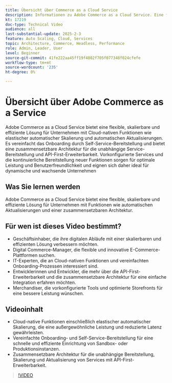 ```yaml
---
title: Übersicht über Commerce as a Cloud Service
description: Informationen zu Adobe Commerce as a Cloud Service. Eine flexible, skalierbare und effiziente Lösung für dynamische digitale Vorgänge mit einer zusammensetzbaren Architektur.
kt: 17219
doc-type: Technical Video
audience: all
last-substantial-update: 2025-2-3
feature: Auto Scaling, Cloud, Services
topic: Architecture, Commerce, Headless, Performance
role: Admin, Leader, User
level: Beginner
source-git-commit: 41fe222aa45ff19f4802f705f077348f024cfefe
workflow-type: tm+mt
source-wordcount: '235'
ht-degree: 0%

---
```


# Übersicht über Adobe Commerce as a Service

Adobe Commerce as a Cloud Service bietet eine flexible, skalierbare und effiziente Lösung für Unternehmen mit Cloud-nativen Funktionen wie elastischer automatischer Skalierung und automatischen Aktualisierungen. Es vereinfacht das Onboarding durch Self-Service-Bereitstellung und bietet eine zusammensetzbare Architektur für die unabhängige Service-Bereitstellung und API-First-Erweiterbarkeit. Vorkonfigurierte Services und die kontinuierliche Bereitstellung neuer Funktionen sorgen für optimale Leistung und Benutzerfreundlichkeit und eignen sich daher ideal für dynamische und wachsende Unternehmen

## Was Sie lernen werden

Adobe Commerce as a Cloud Service bietet eine flexible, skalierbare und effiziente Lösung für Unternehmen mit Funktionen wie automatischen Aktualisierungen und einer zusammensetzbaren Architektur.

## Für wen ist dieses Video bestimmt?

* Geschäftsinhaber, die ihre digitalen Abläufe mit einer skalierbaren und effizienten Lösung verbessern möchten.
* Digital Commerce-Manager, die flexible und innovative E-Commerce-Plattformen suchen.
* IT-Experten, die an Cloud-nativen Funktionen und vereinfachten Onboarding-Prozessen interessiert sind.
* Entwicklerinnen und Entwickler, die mehr über die API-First-Erweiterbarkeit und die zusammensetzbare Architektur für eine einfache Integration erfahren möchten.
* Merchandiser, die vorkonfigurierte Tools und optimierte Storefronts für eine bessere Leistung wünschen.

## Videoinhalt

* Cloud-native Funktionen einschließlich elastischer automatischer Skalierung, die eine außergewöhnliche Leistung und reduzierte Latenz gewährleisten.
* Vereinfachte Onboarding- und Self-Service-Bereitstellung für eine schnelle und effiziente Einrichtung von Sandbox- oder Produktionsinstanzen.
* Zusammensetzbare Architektur für die unabhängige Bereitstellung, Skalierung und Aktualisierung von Services mit API-First-Erweiterbarkeit.

>[!VIDEO](https://video.tv.adobe.com/v/3443320?learn=on&captions=ger)
